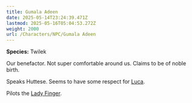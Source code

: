 ```yaml
---
title: Gumala Adeen
date: 2025-05-14T23:24:39.471Z
lastmod: 2025-05-16T05:04:53.272Z
weight: 2000
url: /Characters/NPC/Gumala Adeen
---
```

**Species:** Twilek

Our benefactor. Not super comfortable around us. Claims to be of noble birth.

Speaks Huttese. Seems to have some respect for [Luca](/PCs/Luca).

Pilots the [Lady Finger](/Plot/Lady%20Finger).
